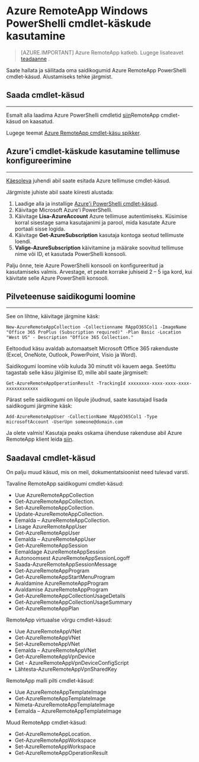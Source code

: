 <properties
   pageTitle="PowerShelli cmdlet-käskude kasutamine Azure RemoteApp | Microsoft Azure'i"
   description="Saate teada, kuidas kasutada Windows PowerShelli cmdlet-käskude Azure RemoteApp."
   services="remoteapp"
   documentationCenter=""
   authors="guscatalano"
   manager="mbaldwin"
   editor=""/>

<tags
   ms.service="remoteapp"
   ms.devlang="na"
   ms.topic="article"
   ms.tgt_pltfrm="na"
   ms.workload="compute"
   ms.date="08/15/2016"
   ms.author="elizapo"/>



# <a name="use-windows-powershell-cmdlets-with-azure-remoteapp"></a>Azure RemoteApp Windows PowerShelli cmdlet-käskude kasutamine

> [AZURE.IMPORTANT]
> Azure RemoteApp katkeb. Lugege lisateavet [teadaanne](https://go.microsoft.com/fwlink/?linkid=821148) .

 Saate hallata ja säilitada oma saidikogumid Azure RemoteApp PowerShelli cmdlet-käsud. Alustamiseks tehke järgmist.

## <a name="get-the-cmdlets"></a>Saada cmdlet-käsud 
-------------
Esmalt alla laadima Azure PowerShelli cmdletid [siin](http://go.microsoft.com/?linkid=9811175)RemoteApp cmdlet-käsud on kaasatud. 

Lugege teemat [Azure RemoteApp cmdlet-käsu spikker](https://msdn.microsoft.com/library/mt428031.aspx).

## <a name="configure-azure-cmdlets-to-use-your-subscription"></a>Azure'i cmdlet-käskude kasutamine tellimuse konfigureerimine
------------------
[Käesoleva](../powershell-install-configure.md) juhendi abil saate esitada Azure tellimuse cmdlet-käsud.

Järgmiste juhiste abil saate kiiresti alustada:

1.  Laadige alla ja installige [Azure'i PowerShelli cmdlet-käsud](http://go.microsoft.com/?linkid=9811175).
2.  Käivitage Microsoft Azure'i PowerShelli.
3.  Käivitage **Lisa-AzureAccount** Azure tellimuse autentimiseks. Küsimise korral sisestage sama kasutajanimi ja parool, mida kasutate Azure portaali sisse logida.  
4.  Käivitage **Get-AzureSubscription** kasutaja kontoga seotud tellimuste loendi. 
5.  **Valige-AzureSubscription** käivitamine ja määrake soovitud tellimuse nime või ID, et kasutada PowerShelli konsooli.

Palju õnne, teie Azure PowerShelli konsooli on konfigureeritud ja kasutamiseks valmis. Arvestage, et peate korrake juhiseid 2 – 5 iga kord, kui käivitate selle Azure PowerShelli konsooli.  

## <a name="create-a-cloud-collection"></a>Pilveteenuse saidikogumi loomine
--------------------
See on lihtne, käivitage järgmine käsk:

    New-AzureRemoteAppCollection -Collectionname RAppO365Col1 -ImageName "Office 365 ProPlus (Subscription required)" -Plan Basic -Location "West US" - Description "Office 365 Collection."

Eeltoodud käsu avaldab automaatselt Microsoft Office 365 rakenduste (Excel, OneNote, Outlook, PowerPoint, Visio ja Word).

Saidikogumi loomine võib kuluda 30 minutit või kauem aega. Seetõttu tagastab selle käsu jälgimise ID, mille abil saate järgmiselt:


    Get-AzureRemoteAppOperationResult -TrackingId xxxxxxxx-xxxx-xxxx-xxxx-xxxxxxxxxxxx

Pärast selle saidikogumi on lõpule jõudnud, saate kasutajad lisada saidikogumi järgmine käsk:

    Add-AzureRemoteAppUser -CollectionName RAppO365Col1 -Type microsoftAccount -UserUpn someone@domain.com

Ja olete valmis! Kasutaja peaks oskama ühenduse rakenduse abil Azure RemoteApp klient leida [siin](https://www.remoteapp.windowsazure.com/).

## <a name="available-cmdlets"></a>Saadaval cmdlet-käsud
On palju muud käsud, mis on meil, dokumentatsioonist need tulevad varsti.

Tavaline RemoteApp saidikogumi cmdlet-käsud: 

- Uue AzureRemoteAppCollection
- Get-AzureRemoteAppCollection.
- Set-AzureRemoteAppCollection.
- Update-AzureRemoteAppCollection.
- Eemalda – AzureRemoteAppCollection.
- Lisage AzureRemoteAppUser
- Get-AzureRemoteAppUser
- Eemalda – AzureRemoteAppUser
- Get-AzureRemoteAppSession
- Eemaldage AzureRemoteAppSession
- Autonoomsest AzureRemoteAppSessionLogoff
- Saada-AzureRemoteAppSessionMessage
- Get-AzureRemoteAppProgram
- Get-AzureRemoteAppStartMenuProgram
- Avaldamine AzureRemoteAppProgram
- Avaldamise AzureRemoteAppProgram
- Get-AzureRemoteAppCollectionUsageDetails
- Get-AzureRemoteAppCollectionUsageSummary
- Get-AzureRemoteAppPlan

RemoteApp virtuaalse võrgu cmdlet-käsud:

- Uue AzureRemoteAppVNet
- Get-AzureRemoteAppVNet
- Set-AzureRemoteAppVNet
- Eemalda – AzureRemoteAppVNet
- Get-AzureRemoteAppVpnDevice
- Get - AzureRemoteAppVpnDeviceConfigScript
- Lähtesta-AzureRemoteAppVpnSharedKey

RemoteApp malli pilti cmdlet-käsud:

- Uue AzureRemoteAppTemplateImage
- Get-AzureRemoteAppTemplateImage
- Nimeta-AzureRemoteAppTemplateImage
- Eemalda – AzureRemoteAppTemplateImage

Muud RemoteApp cmdlet-käsud:

- Get-AzureRemoteAppLocation.
- Get-AzureRemoteAppWorkspace
- Set-AzureRemoteAppWorkspace
- Get-AzureRemoteAppOperationResult
 
